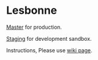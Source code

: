 # Lesbonne

[Master](https://github.com/Yuchengw/Lesbonne) for production. 

[Staging](https://github.com/Yuchengw/Lesbonne/tree/staging) for development sandbox.

Instructions, Please use [wiki page](https://github.com/Yuchengw/Lesbonne/wiki).
